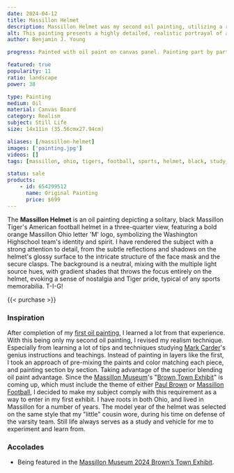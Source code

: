 ```yaml
---
date: 2024-04-12
title: Massillon Helmet
description: Massillon Helmet was my second oil painting, utilizing a revised realism technique for a Massillon Museum Football Art exhibit.
alt: This painting presents a highly detailed, realistic portrayal of a black football helmet with a prominent orange 'M' logo, capturing a sense of rugged athleticism.
author: Benjamin J. Young

progress: Painted with oil paint on canvas panel. Painting part by part, instead of layering paints, it took an extensive amount of time to mix and color match, and ensure I touched on every detail of the helmet and lighting. This was my longest and most complicated artwork as of yet. But it has proven how much more heighten the realism turned out to be.

featured: true
popularity: 11
ratio: landscape
power: 38

type: Painting
medium: Oil
material: Canvas Board
category: Realism
subject: Still Life
size: 14x11in (35.56cmx27.94cm)

aliases: [/massillon-helmet]
images: ['painting.jpg']
videos: []
tags: [massillon, ohio, tigers, football, sports, helmet, black, study, reflective tone, oil, paint, indoors, realism, still life, for sale]

status: sale
products:
    - id: 654299512
      name: Original Painting
      price: $699
---
```


The **Massillon Helmet** is an oil painting depicting a solitary, black Massillon Tiger's American football helmet in a three-quarter view, featuring a bold orange Massillon Ohio letter 'M' logo, symbolizing the Washington Highschool team's identity and spirit. I have rendered the subject with a strong attention to detail, from the subtle reflections and shadows on the helmet's glossy surface to the intricate structure of the face mask and the secure clasps. The background is a neutral, mixing with the multiple light source hues, with gradient shades that throws the focus entirely on the helmet, evoking a sense of nostalgia and Tiger pride, typical of any sports memorabilia. T-I-G!

{{< purchase >}}

### Inspiration ###

After completion of my [first oil painting](/artwork/cherry-popping), I learned a lot from that experience. With this being only my second oil painting, I revised my realism technique. Especially from learning a lot of tips and techniques studying [Mark Carder](https://www.drawmixpaint.com)'s genius instructions and teachings. Instead of painting in layers like the first, I took an approach of pre-mixing the paints and color matching each piece, and painting section by section. Taking advantage of the superior blending oil paint advantage. Since the [Massillon Museum](http://massillonmuseum.org/)'s "[Brown Town Exhibit](https://paulbrownmuseum.org/home/special-exhibits/)" is coming up, which must include the theme of either [Paul Brown](https://en.wikipedia.org/wiki/Paul_Brown) or [Massillon Football](https://massillontigers.com), I decided to make my subject comply with this requirement as a way to enter in my first exhibit. I have roots in both Ohio, and lived in Massillon for a number of years. The model year of the helmet was selected on the same style that my "little" cousin wore, during his time on defense of the varsity team. Still life always serves as a study and vehicle for me to experiment and learn from.

### Accolades ###

 * Being featured in the [Massillon Museum 2024 Brown’s Town Exhibit](https://paulbrownmuseum.org/exhibits/detail/browns-town-art-inspired-by-ohios-football-heritage).